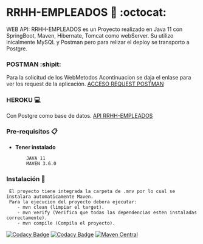 # RRHH-EMPLEADOS :muscle: :octocat:
WEB API:  RRHH-EMPLEADOS es un Proyecto realizado en Java 11 con SpringBoot, Maven, Hibernate, Tomcat como webServer. Su utilizo inicalmente MySQL y Postman pero para relizar el deploy se transporto a Postgre.

### POSTMAN :shipit:
Para la solicitud de los WebMetodos
Acontinuacion se daja el enlase para ver los request de la aplicación.
<a href="https://documenter.getpostman.com/view/12223320/T1Dv6ZAQ" target="_blank"> ACCESO REQUEST POSTMAN<a>

### HEROKU :computer:
Con Postgre como base de datos.
<a href="https://rrhh-empleados.herokuapp.com/" target="_blank">API  RRHH-EMPLEADOS <a>
 
### Pre-requisitos 📋

* **Tener instalado**
    ```
        JAVA 11
        MAVEN 3.6.0
    ```

### Instalación 🔧

     El proyecto tiene integrada la carpeta de .mnv por lo cual se instalara automaticamente Maven.
     Para la ejecucion del proyecto debera ejecutar:
        - mvn clean (limpiar el target).
        - mvn verify (Verifica que todas las dependencias esten instaladas correctamente).
        - mvn compile (Compila el proyecto).
    
[![Codacy Badge](https://app.codacy.com/project/badge/Grade/60a21df2d87d41e180dcb88c7eb7b1e6)](https://www.codacy.com/manual/Stephaaniie/RRHH-Empleados?utm_source=github.com&amp;utm_medium=referral&amp;utm_content=Stephaaniie/RRHH-Empleados&amp;utm_campaign=Badge_Grade)
[![Codacy Badge](https://api.codacy.com/project/badge/Coverage/1c524e61cd8640e79b80d406eda8754b)](https://www.codacy.com/manual/Stephaaniie/Clima-Nasa?utm_source=github.com&amp;utm_medium=referral&amp;utm_content=Stephaaniie/Clima-Nasa&amp;utm_campaign=Badge_Coverage)
[![Maven Central](https://maven-badges.herokuapp.com/maven-central/com.codacy/codacy-coverage-reporter/badge.svg)](https://maven-badges.herokuapp.com/maven-central/com.codacy/codacy-coverage-reporter)